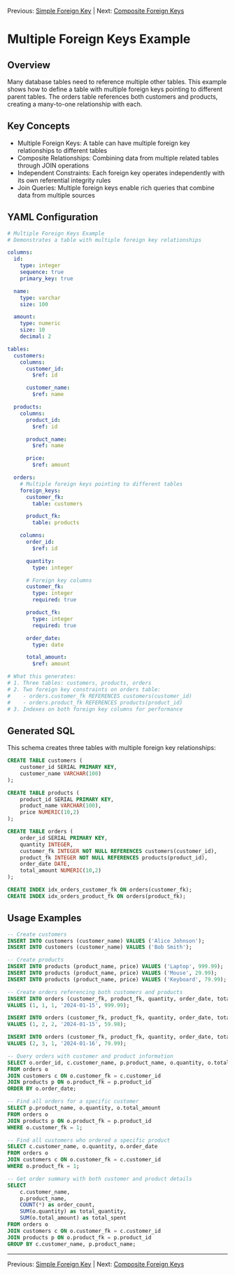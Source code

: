 Previous: [Simple Foreign Key](../foreign-keys/simple-foreign-key.md) | Next: [Composite Foreign Keys](../foreign-keys/composite-foreign-keys.md)

# Multiple Foreign Keys Example

## Overview

Many database tables need to reference multiple other tables. This example shows how to define a table with multiple foreign keys pointing to different parent tables. The orders table references both customers and products, creating a many-to-one relationship with each.

## Key Concepts

- Multiple Foreign Keys: A table can have multiple foreign key relationships to different tables
- Composite Relationships: Combining data from multiple related tables through JOIN operations
- Independent Constraints: Each foreign key operates independently with its own referential integrity rules
- Join Queries: Multiple foreign keys enable rich queries that combine data from multiple sources

## YAML Configuration

```yaml
# Multiple Foreign Keys Example
# Demonstrates a table with multiple foreign key relationships

columns:
  id:
    type: integer
    sequence: true
    primary_key: true

  name:
    type: varchar
    size: 100

  amount:
    type: numeric
    size: 10
    decimal: 2

tables:
  customers:
    columns:
      customer_id:
        $ref: id

      customer_name:
        $ref: name

  products:
    columns:
      product_id:
        $ref: id

      product_name:
        $ref: name

      price:
        $ref: amount

  orders:
    # Multiple foreign keys pointing to different tables
    foreign_keys:
      customer_fk:
        table: customers

      product_fk:
        table: products

    columns:
      order_id:
        $ref: id

      quantity:
        type: integer

      # Foreign key columns
      customer_fk:
        type: integer
        required: true

      product_fk:
        type: integer
        required: true

      order_date:
        type: date

      total_amount:
        $ref: amount

# What this generates:
# 1. Three tables: customers, products, orders
# 2. Two foreign key constraints on orders table:
#    - orders.customer_fk REFERENCES customers(customer_id)
#    - orders.product_fk REFERENCES products(product_id)
# 3. Indexes on both foreign key columns for performance
```

## Generated SQL

This schema creates three tables with multiple foreign key relationships:

```sql
CREATE TABLE customers (
    customer_id SERIAL PRIMARY KEY,
    customer_name VARCHAR(100)
);

CREATE TABLE products (
    product_id SERIAL PRIMARY KEY,
    product_name VARCHAR(100),
    price NUMERIC(10,2)
);

CREATE TABLE orders (
    order_id SERIAL PRIMARY KEY,
    quantity INTEGER,
    customer_fk INTEGER NOT NULL REFERENCES customers(customer_id),
    product_fk INTEGER NOT NULL REFERENCES products(product_id),
    order_date DATE,
    total_amount NUMERIC(10,2)
);

CREATE INDEX idx_orders_customer_fk ON orders(customer_fk);
CREATE INDEX idx_orders_product_fk ON orders(product_fk);
```

## Usage Examples

```sql
-- Create customers
INSERT INTO customers (customer_name) VALUES ('Alice Johnson');
INSERT INTO customers (customer_name) VALUES ('Bob Smith');

-- Create products
INSERT INTO products (product_name, price) VALUES ('Laptop', 999.99);
INSERT INTO products (product_name, price) VALUES ('Mouse', 29.99);
INSERT INTO products (product_name, price) VALUES ('Keyboard', 79.99);

-- Create orders referencing both customers and products
INSERT INTO orders (customer_fk, product_fk, quantity, order_date, total_amount)
VALUES (1, 1, 1, '2024-01-15', 999.99);

INSERT INTO orders (customer_fk, product_fk, quantity, order_date, total_amount)
VALUES (1, 2, 2, '2024-01-15', 59.98);

INSERT INTO orders (customer_fk, product_fk, quantity, order_date, total_amount)
VALUES (2, 3, 1, '2024-01-16', 79.99);

-- Query orders with customer and product information
SELECT o.order_id, c.customer_name, p.product_name, o.quantity, o.total_amount
FROM orders o
JOIN customers c ON o.customer_fk = c.customer_id
JOIN products p ON o.product_fk = p.product_id
ORDER BY o.order_date;

-- Find all orders for a specific customer
SELECT p.product_name, o.quantity, o.total_amount
FROM orders o
JOIN products p ON o.product_fk = p.product_id
WHERE o.customer_fk = 1;

-- Find all customers who ordered a specific product
SELECT c.customer_name, o.quantity, o.order_date
FROM orders o
JOIN customers c ON o.customer_fk = c.customer_id
WHERE o.product_fk = 1;

-- Get order summary with both customer and product details
SELECT
    c.customer_name,
    p.product_name,
    COUNT(*) as order_count,
    SUM(o.quantity) as total_quantity,
    SUM(o.total_amount) as total_spent
FROM orders o
JOIN customers c ON o.customer_fk = c.customer_id
JOIN products p ON o.product_fk = p.product_id
GROUP BY c.customer_name, p.product_name;
```

---

Previous: [Simple Foreign Key](../foreign-keys/simple-foreign-key.md) | Next: [Composite Foreign Keys](../foreign-keys/composite-foreign-keys.md)
